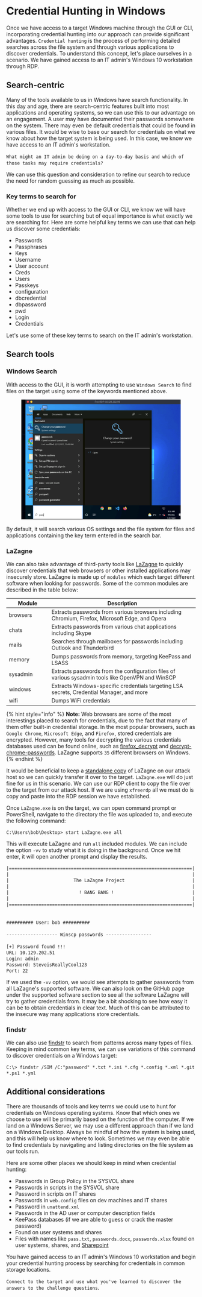 # Credential Hunting in Windows

Once we have access to a target Windows machine through the GUI or CLI, incorporating credential hunting into our approach can provide significant advantages. `Credential hunting` is the process of performing detailed searches across the file system and through various applications to discover credentials. To understand this concept, let's place ourselves in a scenario. We have gained access to an IT admin's Windows 10 workstation through RDP.

## Search-centric

Many of the tools available to us in Windows have search functionality. In this day and age, there are search-centric features built into most applications and operating systems, so we can use this to our advantage on an engagement. A user may have documented their passwords somewhere on the system. There may even be default credentials that could be found in various files. It would be wise to base our search for credentials on what we know about how the target system is being used. In this case, we know we have access to an IT admin's workstation.

`What might an IT admin be doing on a day-to-day basis and which of those tasks may require credentials?`

We can use this question and consideration to refine our search to reduce the need for random guessing as much as possible.

### **Key terms to search for**

Whether we end up with access to the GUI or CLI, we know we will have some tools to use for searching but of equal importance is what exactly we are searching for. Here are some helpful key terms we can use that can help us discover some credentials:

* Passwords
* Passphrases
* Keys
* Username
* User account
* Creds
* Users
* Passkeys
* configuration
* dbcredential
* dbpassword
* pwd
* Login
* Credentials

Let's use some of these key terms to search on the IT admin's workstation.

## Search tools

### **Windows Search**

With access to the GUI, it is worth attempting to use `Windows Search` to find files on the target using some of the keywords mentioned above.

<figure><img src="../../../../.gitbook/assets/image.png" alt=""><figcaption></figcaption></figure>

By default, it will search various OS settings and the file system for files and applications containing the key term entered in the search bar.

### **LaZagne**

We can also take advantage of third-party tools like [LaZagne](https://github.com/AlessandroZ/LaZagne) to quickly discover credentials that web browsers or other installed applications may insecurely store. LaZagne is made up of `modules` which each target different software when looking for passwords. Some of the common modules are described in the table below:

<table><thead><tr><th width="99.45458984375">Module</th><th>Description</th></tr></thead><tbody><tr><td>browsers</td><td>Extracts passwords from various browsers including Chromium, Firefox, Microsoft Edge, and Opera</td></tr><tr><td>chats</td><td>Extracts passwords from various chat applications including Skype</td></tr><tr><td>mails</td><td>Searches through mailboxes for passwords including Outlook and Thunderbird</td></tr><tr><td>memory</td><td>Dumps passwords from memory, targeting KeePass and LSASS</td></tr><tr><td>sysadmin</td><td>Extracts passwords from the configuration files of various sysadmin tools like OpenVPN and WinSCP</td></tr><tr><td>windows</td><td>Extracts Windows-specific credentials targeting LSA secrets, Credential Manager, and more</td></tr><tr><td>wifi</td><td>Dumps WiFi credentials</td></tr></tbody></table>

{% hint style="info" %}
**Note:** Web browsers are some of the most interestings placed to search for credentials, due to the fact that many of them offer built-in credential storage. In the most popular browsers, such as `Google Chrome`, `Microsoft Edge`, and `Firefox`, stored credentials are encrypted. However, many tools for decrypting the various credentials databases used can be found online, such as [firefox\_decrypt](https://github.com/unode/firefox_decrypt) and [decrypt-chrome-passwords](https://github.com/ohyicong/decrypt-chrome-passwords). LaZagne supports `35` different browsers on Windows.
{% endhint %}

It would be beneficial to keep a [standalone copy](https://github.com/AlessandroZ/LaZagne/releases/) of LaZagne on our attack host so we can quickly transfer it over to the target. `LaZagne.exe` will do just fine for us in this scenario. We can use our RDP client to copy the file over to the target from our attack host. If we are using `xfreerdp` all we must do is copy and paste into the RDP session we have established.

Once `LaZagne.exe` is on the target, we can open command prompt or PowerShell, navigate to the directory the file was uploaded to, and execute the following command:

```cmd-session
C:\Users\bob\Desktop> start LaZagne.exe all
```

This will execute LaZagne and run `all` included modules. We can include the option `-vv` to study what it is doing in the background. Once we hit enter, it will open another prompt and display the results.

```cmd-session
|====================================================================|
|                                                                    |
|                        The LaZagne Project                         |
|                                                                    |
|                          ! BANG BANG !                             |
|                                                                    |
|====================================================================|


########## User: bob ##########

------------------- Winscp passwords -----------------

[+] Password found !!!
URL: 10.129.202.51
Login: admin
Password: SteveisReallyCool123
Port: 22
```

If we used the `-vv` option, we would see attempts to gather passwords from all LaZagne's supported software. We can also look on the GitHub page under the supported software section to see all the software LaZagne will try to gather credentials from. It may be a bit shocking to see how easy it can be to obtain credentials in clear text. Much of this can be attributed to the insecure way many applications store credentials.

### **findstr**

We can also use [findstr](https://docs.microsoft.com/en-us/windows-server/administration/windows-commands/findstr) to search from patterns across many types of files. Keeping in mind common key terms, we can use variations of this command to discover credentials on a Windows target:

```cmd-session
C:\> findstr /SIM /C:"password" *.txt *.ini *.cfg *.config *.xml *.git *.ps1 *.yml
```

## Additional considerations

There are thousands of tools and key terms we could use to hunt for credentials on Windows operating systems. Know that which ones we choose to use will be primarily based on the function of the computer. If we land on a Windows Server, we may use a different approach than if we land on a Windows Desktop. Always be mindful of how the system is being used, and this will help us know where to look. Sometimes we may even be able to find credentials by navigating and listing directories on the file system as our tools run.

Here are some other places we should keep in mind when credential hunting:

* Passwords in Group Policy in the SYSVOL share
* Passwords in scripts in the SYSVOL share
* Password in scripts on IT shares
* Passwords in `web.config` files on dev machines and IT shares
* Password in `unattend.xml`
* Passwords in the AD user or computer description fields
* KeePass databases (if we are able to guess or crack the master password)
* Found on user systems and shares
* Files with names like `pass.txt`, `passwords.docx`, `passwords.xlsx` found on user systems, shares, and [Sharepoint](https://www.microsoft.com/en-us/microsoft-365/sharepoint/collaboration)

You have gained access to an IT admin's Windows 10 workstation and begin your credential hunting process by searching for credentials in common storage locations.

`Connect to the target and use what you've learned to discover the answers to the challenge questions`.
